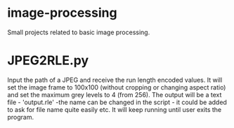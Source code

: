 # image-processing
Small projects related to basic image processing.
# JPEG2RLE.py
Input the path of a JPEG and receive the run length encoded values.
It will set the image frame to 100x100 (without cropping or changing aspect ratio) and set the maximum grey levels to 4 (from 256).
The output will be a text file - 'output.rle' -the name can be changed in the script - it could be added to ask for file name quite easily etc.
It will keep running until user exits the program.
